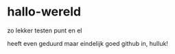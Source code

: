 # hallo-wereld
zo lekker testen punt en el

heeft even geduurd maar eindelijk goed github in, hulluk!
